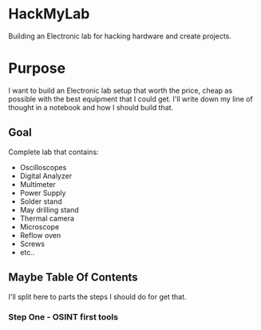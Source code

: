 # HackMyLab
Building an Electronic lab for hacking hardware and create projects.

# Purpose

I want to build an Electronic lab setup that worth the price, cheap as possible with the best equipment that I could get.
I'll write down my line of thought in a notebook and how I should build that. 

## Goal
Complete lab that contains:
* Oscilloscopes
* Digital Analyzer
* Multimeter 
* Power Supply
* Solder stand
* May drilling stand
* Thermal camera 
* Microscope
* Reflow oven
* Screws
* etc..

## Maybe Table Of Contents

I'll split here to parts the steps I should do for get that.

### Step One - OSINT first tools

